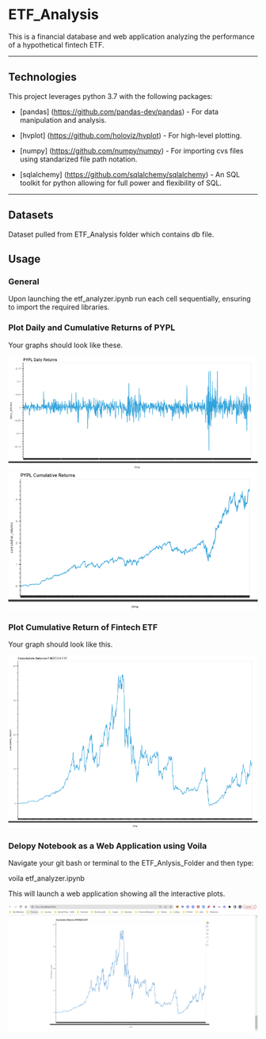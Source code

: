 # ETF_Analysis
This is a financial database and web application analyzing the performance of a hypothetical fintech ETF.

---

## Technologies

This project leverages python 3.7 with the following packages:

* [pandas] (https://github.com/pandas-dev/pandas) - For data manipulation and analysis.

* [hvplot] (https://github.com/holoviz/hvplot) - For high-level plotting.

* [numpy] (https://github.com/numpy/numpy) - For importing cvs files using standarized file path notation.

* [sqlalchemy] (https://github.com/sqlalchemy/sqlalchemy) - An SQL toolkit for python allowing for full power and flexibility of SQL.
---

## Datasets

Dataset pulled from ETF_Analysis folder which contains db file.

## Usage

### General

Upon launching the etf_analyzer.ipynb run each cell sequentially, ensuring to import the required libraries.

### Plot Daily and Cumulative Returns of PYPL

Your graphs should look like these.

![Daily Returns GRAPH](Images/daily.png)
![CUmulative Returns GRAPH](Images/cumulative.png)


### Plot Cumulative Return of Fintech ETF

Your graph should look like this.

![ETF Cumulative](Images/etf.png)

### Delopy Notebook as a Web Application using Voila

Navigate your git bash or terminal to the ETF_Anlysis_Folder and then type:

voila etf_analyzer.ipynb

This will launch a web application showing all the interactive plots.

![Voila](Images/voila.png)
